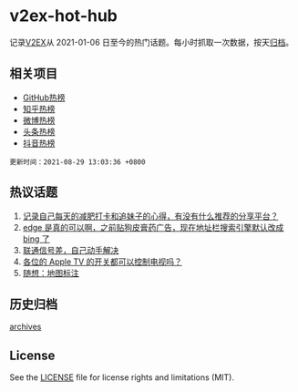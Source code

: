 # v2ex-hot-hub

 记录[V2EX](https://www.v2ex.com/)从 2021-01-06 日至今的热门话题。每小时抓取一次数据，按天[归档](archives)。
 
 ## 相关项目

- [GitHub热榜](https://github.com/snaildev/github-hot-hub)
- [知乎热榜](https://github.com/snaildev/zhihu-hot-hub)
- [微博热榜](https://github.com/snaildev/weibo-hot-hub)
- [头条热榜](https://github.com/snaildev/toutiao-hot-hub)
- [抖音热榜](https://github.com/snaildev/douyin-hot-hub)


 `更新时间：2021-08-29 13:03:36 +0800`

## 热议话题

1. [记录自己每天的减肥打卡和追妹子的心得，有没有什么推荐的分享平台？](https://www.v2ex.com/t/798491)
1. [edge 是真的可以啊，之前贴狗皮膏药广告，现在地址栏搜索引擎默认改成 bing 了](https://www.v2ex.com/t/798550)
1. [联通信号差，自己动手解决](https://www.v2ex.com/t/798586)
1. [各位的 Apple TV 的开关都可以控制电视吗？](https://www.v2ex.com/t/798512)
1. [随想：地图标注](https://www.v2ex.com/t/798553)

## 历史归档

[archives](archives)

## License

See the [LICENSE](LICENSE) file for license rights and limitations (MIT).

